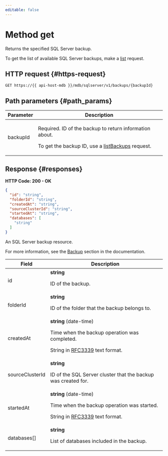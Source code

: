 ```yaml
---
editable: false
---
```


# Method get
Returns the specified SQL Server backup.
 
To get the list of available SQL Server backups, make a [list](/docs/managed-sqlserver/api-ref/Backup/list) request.
 
## HTTP request {#https-request}
```
GET https://{{ api-host-mdb }}/mdb/sqlserver/v1/backups/{backupId}
```
 
## Path parameters {#path_params}
 
Parameter | Description
--- | ---
backupId | <p>Required. ID of the backup to return information about.</p> <p>To get the backup ID, use a <a href="/docs/managed-sqlserver/api-ref/Cluster/listBackups">listBackups</a> request.</p> 
 
## Response {#responses}
**HTTP Code: 200 - OK**

```json 
{
  "id": "string",
  "folderId": "string",
  "createdAt": "string",
  "sourceClusterId": "string",
  "startedAt": "string",
  "databases": [
    "string"
  ]
}
```
An SQL Server backup resource.

For more information, see the [Backup](/docs/managed-sqlserver/concepts/backup) section in the documentation.
 
Field | Description
--- | ---
id | **string**<br><p>ID of the backup.</p> 
folderId | **string**<br><p>ID of the folder that the backup belongs to.</p> 
createdAt | **string** (date-time)<br><p>Time when the backup operation was completed.</p> <p>String in <a href="https://www.ietf.org/rfc/rfc3339.txt">RFC3339</a> text format.</p> 
sourceClusterId | **string**<br><p>ID of the SQL Server cluster that the backup was created for.</p> 
startedAt | **string** (date-time)<br><p>Time when the backup operation was started.</p> <p>String in <a href="https://www.ietf.org/rfc/rfc3339.txt">RFC3339</a> text format.</p> 
databases[] | **string**<br><p>List of databases included in the backup.</p> 